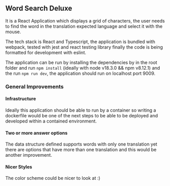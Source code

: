 ## Word Search Deluxe

It is a React Application which displays a grid of characters, the user
needs to find the word in the translation expected language and select it
with the mouse.

The tech stack is React and Typescript, the application is bundled with
webpack, tested with jest and react testing library finally the code is being 
formatted for development with eslint. 

The application can be run by installing the dependencies by in the root folder
and run `npm install` (ideally with  node v18.3.0 && npm v8.12.1) and the run
`npm run dev`, the application should run on localhost port 9009.

### General Improvements
#### Infrastructure 
Ideally this application should be able to run by a container 
so writing a dockerfile would be one of the next steps to be able to be deployed
and developed within a contained environment.

#### Two or more answer options
The data structure defined supports words with only one translation yet
there are options that have more than one translation and this would be
another improvement.

#### Nicer Styles
The color scheme could be nicer to look at :)